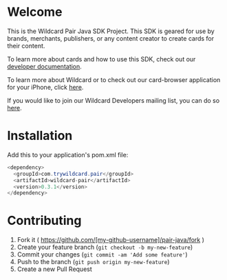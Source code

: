 # Welcome

This is the Wildcard Pair Java SDK Project.  This SDK is geared for use by brands, merchants, publishers, or any content creator to create cards for their content.

To learn more about cards and how to use this SDK, check out our [developer documentation](http://trywildcard.com/docs).

To learn more about Wildcard or to check out our card-browser application for your iPhone, click [here](http://trywildcard.com).

If you would like to join our Wildcard Developers mailing list, you can do so [here](https://groups.google.com/forum/#!forum/wildcard-dev).

# Installation

Add this to your application's pom.xml file:

```java
<dependency>
  <groupId>com.trywildcard.pair</groupId>
  <artifactId>wildcard-pair</artifactId>
  <version>0.3.1</version>
</dependency>
```

# Contributing

1. Fork it ( https://github.com/[my-github-username]/pair-java/fork )
2. Create your feature branch (`git checkout -b my-new-feature`)
3. Commit your changes (`git commit -am 'Add some feature'`)
4. Push to the branch (`git push origin my-new-feature`)
5. Create a new Pull Request

